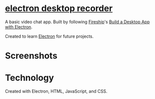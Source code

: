 # [electron desktop recorder](https://www.youtube.com/watch?v=3yqDxhR2XxE&ab_channel=FireshipFireshipVerified)

A basic video chat app. Built by following [Fireship](https://www.youtube.com/channel/UCsBjURrPoezykLs9EqgamOA)'s [Build a Desktop App with Electron](https://www.youtube.com/watch?v=3yqDxhR2XxE&ab_channel=FireshipFireshipVerified).

Created to learn [Electron](https://www.electronjs.org/) for future projects.

# Screenshots

<!-- <p align="center">
  <img src="screenshots/placeholder" width="49%">
  <img src="screenshots/placeholder" width="49%">
</p> -->

# Technology

Created with Electron, HTML, JavaScript, and CSS.
